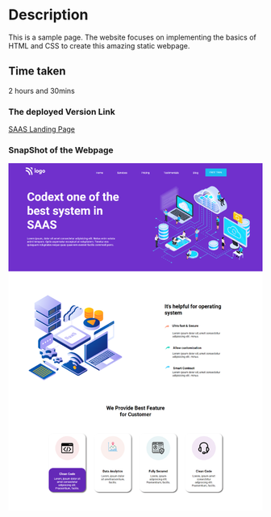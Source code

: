 # Description
This is a sample page. The website focuses on implementing the basics of HTML and CSS to create this amazing static webpage.

## Time taken

2 hours and 30mins

### The deployed Version Link

[SAAS Landing Page](https://saas-lp.netlify.app/)

### SnapShot of the Webpage

![SAAS](./13.png)